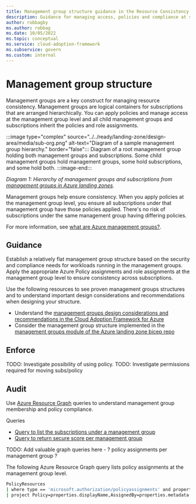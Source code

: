 ```yaml
---
title: Management group structure guidance in the Resource Consistency discipline
description: Guidance for managing access, policies and compliance at scale with management groups.
author: robbagby
ms.author: robbag
ms.date: 10/05/2022
ms.topic: conceptual
ms.service: cloud-adoption-framework
ms.subservice: govern
ms.custom: internal
---
```


# Management group structure

Management groups are a key construct for managing resource consistency. Management groups are logical containers for subscriptions that are arranged hierarchically. You can apply policies and manage access at the management group level and all child management groups and subscriptions inherit the policies and role assignments.

:::image type="complex" source="../../ready/landing-zone/design-area/media/sub-org.png" alt-text="Diagram of a sample management group hierarchy." border="false":::
Diagram of a root management group holding both management groups and subscriptions. Some child management groups hold management groups, some hold subscriptions, and some hold both.
:::image-end:::

*Diagram 1: Hierarchy of management groups and subscriptions from [management groups in Azure landing zones](/azure/cloud-adoption-framework/ready/landing-zone/design-area/resource-org-management-groups).*

Management groups help ensure consistency. When you apply policies at the management group level, you ensure all subscriptions under that management group have those policies applied. There's no risk of subscriptions under the same management group having differing policies.

For more information, see [what are Azure management groups?](/azure/governance/management-groups/overview).

## Guidance

Establish a relatively flat management group structure based on the security and compliance needs for workloads running in the management groups. Apply the appropriate Azure Policy assignments and role assignments at the management group level to ensure consistency across subscriptions.

Use the following resources to see proven management groups structures and to understand important design considerations and recommendations when designing your structure.

- Understand the [management groups design considerations and recommendations in the Cloud Adoption Framework for Azure](/azure/cloud-adoption-framework/ready/landing-zone/design-area/resource-org-management-groups)
- Consider the management group structure implemented in the [management groups module of the Azure landing zone bicep repo](https://github.com/Azure/ALZ-Bicep/tree/main/infra-as-code/bicep/modules/managementGroups)

## Enforce

TODO: Investigate possibility of using policy.
TODO: Investigate permissions required for moving subs/policy

## Audit

Use [Azure Resource Graph](/azure/governance/resource-graph/overview) queries to understand management group membership and policy compliance.

Queries

- [Query to list the subscriptions under a management group](/azure/governance/resource-graph/samples/samples-by-category?tabs=azure-cli#list-all-subscriptions-under-a-specified-management-group)
- [Query to return secure score per management group](/azure/governance/management-groups/resource-graph-samples?tabs=azure-cli#secure-score-per-management-group)

TODO: Add valuable graph queries here - ? policy assignments per management group ?

The following Azure Resource Graph query lists policy assignments at the management group level.

```bash
PolicyResources
| where type == 'microsoft.authorization/policyassignments' and properties.scope has '/providers/Microsoft.Management/managementGroups'
| project Policy=properties.displayName,AssignedBy=properties.metadata.assignedBy,Scope=properties.scope
```

